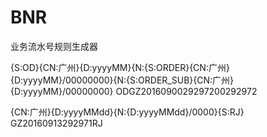 # BNR
业务流水号规则生成器

{S:OD}{CN:广州}{D:yyyyMM}{N:{S:ORDER}{CN:广州}{D:yyyyMM}/00000000}{N:{S:ORDER_SUB}{CN:广州}{D:yyyyMM}/00000000}
ODGZ2016090029297200292972

{CN:广州}{D:yyyyMMdd}{N:{D:yyyyMMdd}/0000}{S:RJ}
GZ20160913292971RJ
